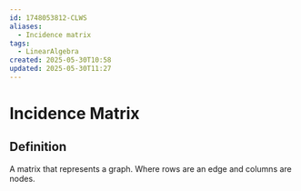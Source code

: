 ```yaml
---
id: 1748053812-CLWS
aliases:
  - Incidence matrix
tags:
  - LinearAlgebra
created: 2025-05-30T10:58
updated: 2025-05-30T11:27
---
```


# Incidence Matrix

## Definition

A matrix that represents a graph. Where rows are an edge and columns are nodes.
